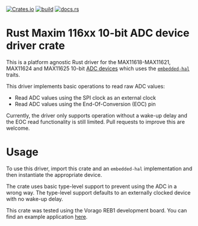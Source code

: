 [![Crates.io](https://img.shields.io/crates/v/max116xx-10bit)](https://crates.io/crates/max116xx-10bit)
[![build](https://github.com/us-irs/max116xx-10bit-rs/actions/workflows/ci.yml/badge.svg)](https://github.com/us-irs/max116xx-10bit-rs/actions/workflows/ci.yml)
[![docs.rs](https://img.shields.io/docsrs/max116xx-10bit)](https://docs.rs/max116xx-10bit)

Rust Maxim 116xx 10-bit ADC device driver crate
========

This is a platform agnostic Rust driver for the MAX11618-MAX11621, MAX11624 and MAX11625 10-bit
[ADC devices](https://www.maximintegrated.com/en/products/analog/data-converters/analog-to-digital-converters/MAX11619.html)
which uses the [`embedded-hal`](https://github.com/rust-embedded/embedded-hal) traits.

This driver implements basic operations to read raw ADC values:

- Read ADC values using the SPI clock as an external clock
- Read ADC values using the End-Of-Conversion (EOC) pin

Currently, the driver only supports operation without a wake-up delay and the EOC read
functionality is still limited. Pull requests to improve this are welcome.

# Usage

To use this driver, import this crate and an `embedded-hal` implementation and then instantiate
the appropriate device.

The crate uses basic type-level support to prevent using the ADC in a wrong way.
The type-level support defaults to an externally clocked device with no wake-up delay.

This crate was tested using the Vorago REB1 development board. You can find an example application
[here](https://egit.irs.uni-stuttgart.de/rust/vorago-reb1).
